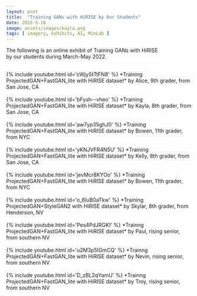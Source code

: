 ```yaml
---
layout: post
title:  "Training GANs with HiRISE by Our Students"
date: 2022-5-18
image: assets/images/kayla.png
tags: [ imagery, exhibits, AI, MinLab ]
---
```


The following is an online exhibit of Training GANs with HiRISE  
by our students during March-May 2022.

<br>
{% include youtube.html id='cWjyStTtFN8' %}
*Training ProjectedGAN+FastGAN_lite with HiRISE dataset*  
by Alice, 9th grader, from San Jose, CA
<br>
<br>
{% include youtube.html id='bFysh--vheo' %} 
*Training ProjectedGAN+FastGAN_lite with HiRISE dataset*  
by Kayla, 8th grader, from San Jose, CA
<br>
<br>
{% include youtube.html id='aw7yp35ghJ0' %}  
*Training ProjectedGAN+FastGAN_lite with HiRISE dataset*  
by Bowen, 11th grader, from NYC
<br>
<br>
{% include youtube.html id='yKNJVFR4N5U' %} 
*Training ProjectedGAN+FastGAN_lite with HiRISE dataset*  
by Kelly, 8th grader, from San Jose, CA
<br>
<br>
{% include youtube.html id='jevMcr8KYOo' %}
*Training ProjectedGAN+FastGAN_lite with HiRISE dataset*  
by Bowen, 11th grader, from NYC  
<br>
<br>
{% include youtube.html id='o_6luB0aTkw' %}
*Training ProjectedGAN+StyleGAN2 with HiRISE dataset*  
by Skylar, 8th grader, from Henderson, NV
<br>
<br>
{% include youtube.html id='Pes4PdJRGKI' %}
*Trainng ProjectedGAN+FastGAN_lite with HiRISE dataset*  
by Paul, rising senior, from southern NV
<br>
<br>
{% include youtube.html id='u2M3p5IGmCQ' %}
*Trainng ProjectedGAN+FastGAN_lite with HiRISE dataset*  
by Nevin, rising senior, from southern NV
<br>
<br>
{% include youtube.html id='D_zBL2qYamU' %}
*Trainng ProjectedGAN+FastGAN_lite with HiRISE dataset*  
by Troy, rising senior, from southern NV